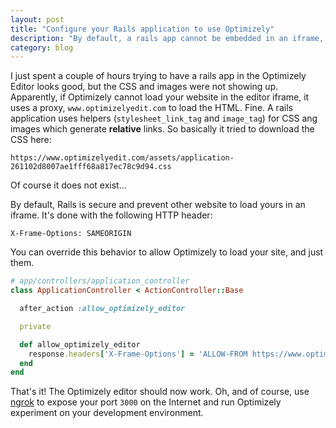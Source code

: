 ```yaml
---
layout: post
title: "Configure your Rails application to use Optimizely"
description: "By default, a rails app cannot be embedded in an iframe, but the Optimizely Editor uses one."
category: blog
---
```


I just spent a couple of hours trying to have a rails app  in the Optimizely Editor looks good,
but the CSS and images were not showing up. Apparently, if Optimizely cannot load your
website in the editor iframe, it uses a proxy, `www.optimizelyedit.com` to load the HTML.
Fine. A rails application uses helpers (`stylesheet_link_tag` and `image_tag`) for CSS ang images which generate **relative** links.
So basically it tried to download the CSS here:

```
https://www.optimizelyedit.com/assets/application-261102d8007ae1fff68a817ec78c9d94.css
```

Of course it does not exist...

By default, Rails is secure and prevent other website to load yours in an iframe.
It's done with the following HTTP header:

```
X-Frame-Options: SAMEORIGIN
```

You can override this behavior to allow Optimizely to load your site, and just them.

```ruby
# app/controllers/application_controller
class ApplicationController < ActionController::Base

  after_action :allow_optimizely_editor

  private

  def allow_optimizely_editor
    response.headers['X-Frame-Options'] = 'ALLOW-FROM https://www.optimizely.com'
  end
end
```

That's it! The Optimizely editor should now work. Oh, and of course, use [ngrok](http://ngrok.com/)
to expose your port `3000` on the Internet and run Optimizely experiment on your development environment.